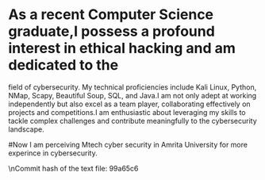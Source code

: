 # As a recent Computer Science graduate,I possess a profound interest in ethical hacking and am dedicated to the
field of cybersecurity. My technical proficiencies include Kali Linux, Python, NMap, Scapy, Beautiful Soup, SQL,
and Java.I am not only adept at working independently but also excel as a team player, collaborating effectively
on projects and competitions.I am enthusiastic about leveraging my skills to tackle complex challenges and
contribute meaningfully to the cybersecurity landscape.


#Now I am perceiving Mtech cyber security in Amrita University for more experince in cybersecurity.


\nCommit hash of the text file: 99a65c6
